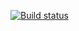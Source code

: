 [![Build status](https://ci.appveyor.com/api/projects/status/9g7fqh9eycmk1x14?svg=true)](https://ci.appveyor.com/project/avissimplex/patternsaqahw-4)